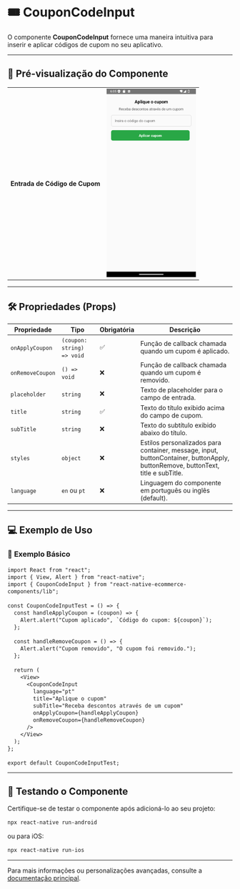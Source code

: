 # 🎟️ **CouponCodeInput**

O componente **CouponCodeInput** fornece uma maneira intuitiva para inserir e aplicar códigos de cupom no seu aplicativo.

---

## 📸 **Pré-visualização do Componente**

<table>
  <tr>
    <td><strong>Entrada de Código de Cupom</strong></td>
    <td><img src="../../Images/CouponCodeInputpt.png" alt="CouponCodeInput" width="200"/></td>
  </tr>
</table>

---

## 🛠️ **Propriedades (Props)**

| Propriedade      | Tipo                       | Obrigatória | Descrição                                                                                                                        |
| ---------------- | -------------------------- | ----------- | -------------------------------------------------------------------------------------------------------------------------------- |
| `onApplyCoupon`  | `(coupon: string) => void` | ✅          | Função de callback chamada quando um cupom é aplicado.                                                                           |
| `onRemoveCoupon` | `() => void`               | ❌          | Função de callback chamada quando um cupom é removido.                                                                           |
| `placeholder`    | `string`                   | ❌          | Texto de placeholder para o campo de entrada.                                                                                    |
| `title`          | `string`                   | ✅          | Texto do título exibido acima do campo de cupom.                                                                                 |
| `subTitle`       | `string`                   | ❌          | Texto do subtítulo exibido abaixo do título.                                                                                     |
| `styles`         | `object`                   | ❌          | Estilos personalizados para container, message, input, buttonContainer, buttonApply, buttonRemove, buttonText, title e subTitle. |
| `language`         | `en` ou `pt`                 | ❌          | Linguagem do componente em português ou inglês (default). |

---

## 💻 **Exemplo de Uso**

### 📝 **Exemplo Básico**

```tsx
import React from "react";
import { View, Alert } from "react-native";
import { CouponCodeInput } from "react-native-ecommerce-components/lib";

const CouponCodeInputTest = () => {
  const handleApplyCoupon = (coupon) => {
    Alert.alert("Cupom aplicado", `Código do cupom: ${coupon}`);
  };

  const handleRemoveCoupon = () => {
    Alert.alert("Cupom removido", "O cupom foi removido.");
  };

  return (
    <View>
      <CouponCodeInput
        language="pt"
        title="Aplique o cupom"
        subTitle="Receba descontos através de um cupom"
        onApplyCoupon={handleApplyCoupon}
        onRemoveCoupon={handleRemoveCoupon}
      />
    </View>
  );
};

export default CouponCodeInputTest;
```

---

## 🧪 **Testando o Componente**

Certifique-se de testar o componente após adicioná-lo ao seu projeto:

```sh
npx react-native run-android
```

ou para iOS:

```sh
npx react-native run-ios
```

---

Para mais informações ou personalizações avançadas, consulte a [documentação principal](../../README.md).

